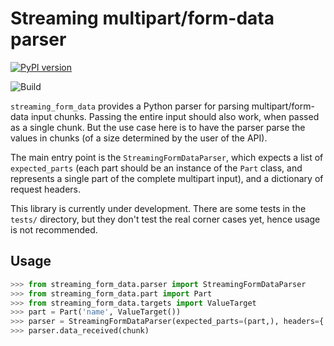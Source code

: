 # Streaming multipart/form-data parser

[![PyPI version](https://badge.fury.io/py/streaming-form-data.svg)](https://badge.fury.io/py/streaming-form-data)

![Build](https://travis-ci.org/siddhantgoel/streaming-form-data.svg?branch=master)

`streaming_form_data` provides a Python parser for parsing multipart/form-data input chunks. Passing the entire input should also work, when passed as a single chunk. But the use case here is to have the parser parse the values in chunks (of a size determined by the user of the API).

The main entry point is the `StreamingFormDataParser`, which expects a list of `expected_parts` (each part should be an instance of the `Part` class, and represents a single part of the complete multipart input), and a dictionary of request headers.

This library is currently under development. There are some tests in the `tests/` directory, but they don't test the real corner cases yet, hence usage is not recommended.

## Usage

```python
>>> from streaming_form_data.parser import StreamingFormDataParser
>>> from streaming_form_data.part import Part
>>> from streaming_form_data.targets import ValueTarget
>>> part = Part('name', ValueTarget())
>>> parser = StreamingFormDataParser(expected_parts=(part,), headers={'Content-Type': 'multipart/form-data; boundary=boundary'})
>>> parser.data_received(chunk)
```
